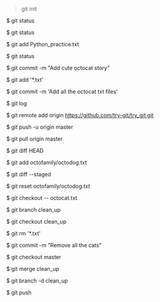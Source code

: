 > git init

$ git status

$ git status

$ git add Python_practice.txt

$ git status

$ git commit -m "Add cute octocat story"

$ git add '*.txt'

$ git commit -m 'Add all the octocat txt files'

$ git log

$ git remote add origin https://github.com/try-git/try_git.git

$ git push -u origin master

$ git pull origin master

$ git diff HEAD

$ git add octofamily/octodog.txt

$ git diff --staged

$ git reset octofamily/octodog.txt

$ git checkout -- octocat.txt

$ git branch clean_up

$ git checkout clean_up

$ git rm '*.txt'

$ git commit -m "Remove all the cats"

$ git checkout master

$ git merge clean_up

$ git branch -d clean_up

$ git push

>
